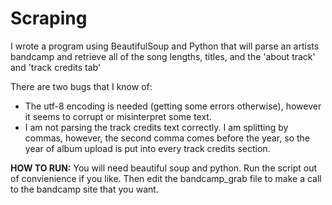 # Scraping

I wrote a program using BeautifulSoup and Python that will parse an artists bandcamp and retrieve
all of the song lengths, titles, and the 'about track' and 'track credits tab'

There are two bugs that I know of: 
  - The utf-8 encoding is needed (getting some errors otherwise), however it seems to corrupt or misinterpret some text.
  - I am not parsing the track credits text correctly. I am splitting by commas, however, the second comma comes before the year, so the year of album upload is put into every track credits section.
  
  **HOW TO RUN:**
  You will need beautiful soup and python.
  Run the script out of convienience if you like.
  Then edit the bandcamp_grab file to make a call to the bandcamp site that you want.
  
  

